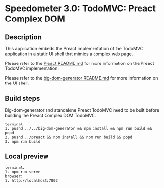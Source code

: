 # Speedometer 3.0: TodoMVC: Preact Complex DOM

## Description

This application embeds the Preact implementation of the TodoMVC application in a static UI shell that mimics a complex web page.

Please refer to the [Preact README.md](../preact/README.md) for more information on the Preact TodoMVC implementation.

Please refer to the [big-dom-generator README.md](../../big-dom-generator/README.md) for more information on the UI shell.

## Build steps

Big-dom-generator and standalone Preact TodoMVC need to be built before building the Preact Complex DOM TodoMVC.

```
terminal
1. pushd ../../big-dom-generator && npm install && npm run build && popd
2. pushd ../preact && npm install && npm run build && popd
3. npm run build
```

## Local preview

```
terminal:
1. npm run serve
browser:
1. http://localhost:7002
```
